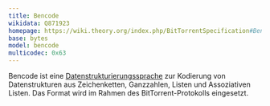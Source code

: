 ```yaml
---
title: Bencode
wikidata: Q871923
homepage: https://wiki.theory.org/index.php/BitTorrentSpecification#Bencoding
base: bytes
model: bencode
multicodec: 0x63
---
```


Bencode ist eine [Datenstrukturierungssprache](structure) zur Kodierung von
Datenstrukturen aus Zeichenketten, Ganzzahlen, Listen und Assoziativen Listen.
Das Format wird im Rahmen des BitTorrent-Protokolls eingesetzt.
